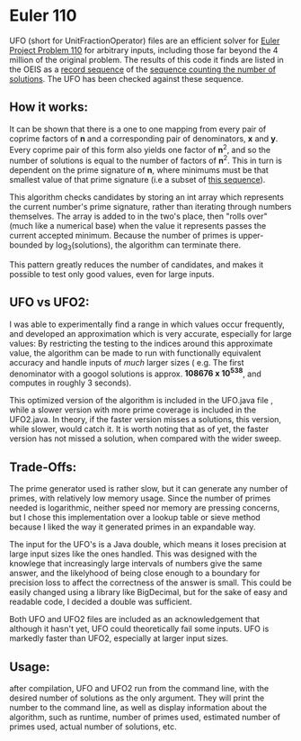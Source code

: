 # Euler 110
 UFO (short for UnitFractionOperator) files are an efficient solver for [Euler Project Problem 110](https://projecteuler.net/problem=110) for arbitrary inputs, including those far beyond the 4 million of the original problem. The results of this code it finds are listed in the OEIS as a [record sequence](https://oeis.org/A126098) of the  [sequence counting the number of solutions](https://oeis.org/A018892).  The UFO has been checked against these sequence.

## How it works:

It can be shown that there is a one to one mapping from every pair of coprime factors of **n** and a corresponding pair of denominators, **x** and **y**.  Every coprime pair of this form also yields one factor of **n**<sup>2</sup>, and so the number of solutions is equal to the number of factors of **n**<sup>2</sup>. This in turn is dependent on the prime signature of **n**, where minimums must be that smallest value of that prime signature (i.e a subset of [this sequence](https://oeis.org/A025487)).

This algorithm checks candidates by storing an int array which represents the current number's prime signature, rather than iterating through numbers themselves. The array is added to in the two's place, then "rolls over" (much like a numerical base) when the value it represents passes the current accepted minimum. Because the number of primes is upper-bounded by log<sub>3</sub>(solutions), the algorithm can terminate there.

This pattern greatly reduces the number of candidates, and makes it possible to test only  good values, even for large inputs.
## UFO vs UFO2:
I was able to experimentally find a range in which values occur frequently, and developed an approximation which is very accurate, especially for large values: 
By restricting the testing to the indices around this approximate value, the algorithm can be made to run with functionally equivalent accuracy and handle inputs of *much* larger sizes ( e.g. The first denominator with a googol solutions is approx. **108676 x 10<sup>538</sup>**, and computes in roughly 3 seconds). 

This  optimized version of the algorithm is included in the UFO.java file , while a slower version with more prime coverage is included in the UFO2.java. In theory, if the faster version misses a solutions, this version, while slower, would catch it. It is worth noting that as of yet, the faster version has not missed a solution, when compared with the wider sweep. 
## Trade-Offs:
The prime generator used is rather slow, but it can generate any number of primes, with relatively low memory usage. Since the number of primes needed is logarithmic, neither speed nor memory are pressing concerns, but I chose this implementation over a lookup table or sieve method because I liked the way it generated primes in an expandable way. 

The input for the UFO's is a Java double, which means it loses precision at large input sizes like the ones handled. This was designed with the knowlege that increasingly large intervals of numbers give the same answer, and the likelyhood of being close enough to a boundary for precision loss to affect the correctness of the answer is small. This could be easily changed using a library like BigDecimal, but for the sake of easy and readable code, I decided a double was sufficient. 

Both UFO and UFO2 files are included as an acknowledgement that although it hasn't yet, UFO could theoretically fail some inputs. UFO is markedly faster than UFO2, especially at larger input sizes.
## Usage:
after compilation, UFO and UFO2 run from the command line, with the desired number of solutions as the only argument. They will print the number to the command line, as well as display information about the algorithm, such as runtime, number of primes used, estimated number of primes used, actual number of solutions, etc.